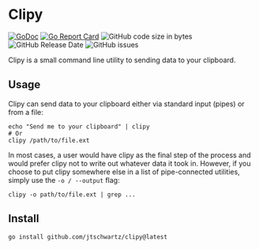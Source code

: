 Clipy
===

[![GoDoc](https://godoc.org/github.com/jtschwartz/clipy?status.svg)](https://pkg.go.dev/github.com/jtschwartz/clipy)
[![Go Report Card](https://goreportcard.com/badge/jtschwartz/clipy)](https://goreportcard.com/report/jtschwartz/clipy)
![GitHub code size in bytes](https://img.shields.io/github/languages/code-size/JTSchwartz/clipy)
![GitHub Release Date](https://img.shields.io/github/release-date/JTSchwartz/clipy)
![GitHub issues](https://img.shields.io/github/issues/JTSchwartz/clipy)

Clipy is a small command line utility to sending data to your clipboard.

## Usage

Clipy can send data to your clipboard either via standard input (pipes) or from a file:
```shell
echo "Send me to your clipboard" | clipy
# Or
clipy /path/to/file.ext
```
In most cases, a user would have clipy as the final step of the process and would prefer clipy not to write out whatever data it took in. However, if you choose to put clipy somewhere else in a list of pipe-connected utilities, simply use the `-o / --output` flag:
```shell
clipy -o path/to/file.ext | grep ...
```

## Install

```shell
go install github.com/jtschwartz/clipy@latest
```